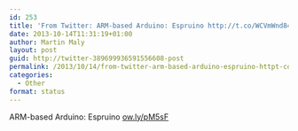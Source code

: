 ```yaml
---
id: 253
title: 'From Twitter: ARM-based Arduino: Espruino http://t.co/WCVmWnd84g'
date: 2013-10-14T11:31:19+01:00
author: Martin Maly
layout: post
guid: http://twitter-389699936591556608-post
permalink: /2013/10/14/from-twitter-arm-based-arduino-espruino-httpt-cowcvmwnd84g/
categories:
  - Other
format: status
---
```

ARM-based Arduino: Espruino [ow.ly/pM5sF](http://ow.ly/pM5sF)
